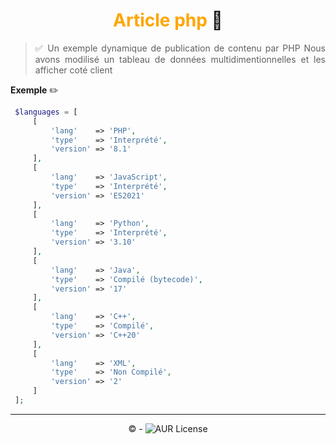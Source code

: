 <h1 font  align="center">
<span style="color: orange;">Article php</span> 🚀</h1> 

> <p style="text-align:justify">✅ Un exemple dynamique de publication de contenu par PHP
>Nous avons modilisé un tableau de données multidimentionnelles et les afficher coté client</p>

**Exemple** ✏️
```php
 $languages = [
     [
         'lang'    => 'PHP',
         'type'    => 'Interprété',
         'version' => '8.1'
     ],
     [
         'lang'    => 'JavaScript',
         'type'    => 'Interprété',
         'version' => 'ES2021'
     ],
     [
         'lang'    => 'Python',
         'type'    => 'Interprété',
         'version' => '3.10'
     ],
     [
         'lang'    => 'Java',
         'type'    => 'Compilé (bytecode)',
         'version' => '17'
     ],
     [
         'lang'    => 'C++',
         'type'    => 'Compilé',
         'version' => 'C++20'
     ],
     [
         'lang'    => 'XML',
         'type'    => 'Non Compilé',
         'version' => '2'
     ]
 ];
```

---
<p font align="center"> &copy; -  <img alt="AUR License" src="https://img.shields.io/aur/license/c">
</p>
    

